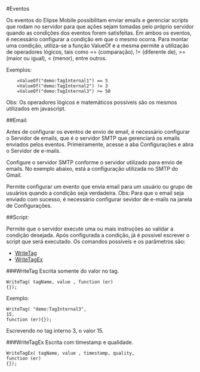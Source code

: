 #Eventos

Os eventos do Elipse Mobile possibilitam enviar emails e gerenciar scripts que rodam no servidor para que ações sejam tomadas pelo próprio servidor quando as condições dos eventos forem satisfeitas.
Em ambos os eventos, é necessário configurar a condição em que o mesmo ocorra. Para montar uma condição, utiliza-se a função ValueOf e a mesma permite a utilização de operadores lógicos, tais como == (comparação), != (diferente de), >= (maior ou igual), < (menor), entre outros. 

Exemplos:
```
	=ValueOf("demo:TagInternal1") == 5
	=ValueOf("demo:TagInternal2") != 3
	=ValueOf("demo:TagInternal3") >= 50
```

Obs: Os operadores lógicos e matemáticos possíveis são os mesmos utilizados em javascript. 

##Email:

Antes de configurar os eventos de envio de email, é necessário configurar o Servidor de emails, que é o servidor SMTP que gerenciará os emails enviados pelos eventos.
Primeiramente, acesse a aba Configurações e abra o Servidor de e-mails.

Configure o servidor SMTP conforme o servidor utilizado para envio de emails.
No exemplo abaixo, está a configuração utilizada no SMTP do Gmail.



Permite configurar um evento que envia email para um usuário ou grupo de usuários quando a condição seja verdadeira.
Obs: Para que o email seja enviado com sucesso, é necessário configurar sevidor de e-mails na janela de Configurações.

##Script:

Permite que o servidor execute uma ou mais instruções ao validar a condição desejada.
	Após configurada a condição, já é possível escrever o script que será executado. Os comandos possíveis e os parâmetros são:

* [WriteTag](###WriteTag)
* [WriteTagEx](###WriteTagEx)

###WriteTag 
Escrita somente do valor no tag.

```
WriteTag( tagName, value , function (er) 
{});
```

Exemplo:
```
WriteTag( "demo:TagInternal3",
15,
function (er){});
```
Escrevendo no tag interno 3, o valor 15.

###WriteTagEx 
Escrita com timestamp e qualidade.

```
WriteTagEx( tagName, value , timestamp, quality, 
function (er) 
{});
```




